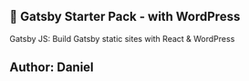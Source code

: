 ## 🚀 Gatsby Starter Pack - with WordPress

Gatsby JS: Build Gatsby static sites with React & WordPress

## Author: Daniel
